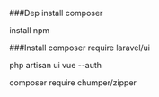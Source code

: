 ###Dep
install composer 

install npm



###Install
composer require laravel/ui 

php artisan ui vue --auth

composer require chumper/zipper
